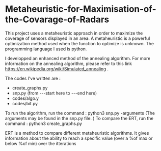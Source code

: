 # Metaheuristic-for-Maximisation-of-the-Covarage-of-Radars

This project uses a metaheuristic approach in order to maximize the coverage of sensors displayed in an area. 
A metaheuristic is a powerful optimization method used when the function to optimize is unknown. The programming language I used is python.

I developped an enhanced method of the annealing algorithm. For more information on the annealing algorithm, please refer to this link https://en.wikipedia.org/wiki/Simulated_annealing .

The codes I've written are : 
- create_graphs.py
- snp.py (from ---start here to ---end here) 
- codes/algo.y
- codes/bit.py

To run the algorithm, run the command : python3 snp.py -arguments  (The arguments may be found in the snp.py file. )
To compare the ERT, run the command : python3 create_graphs.py

ERT is a method to compare different metaheuristic algorithms. It gives information about the ability to reach a specific value (over a %of max or below %of min) over the itterations 

